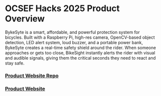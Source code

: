 # OCSEF Hacks 2025 Product Overview
BykeSyte is a smart, affordable, and powerful protection system for bicycles. Built with a Raspberry Pi, high-res camera, OpenCV-based object detection, LED alert system, loud buzzer, and a portable power bank, BykeSyte creates a real-time safety shield around the rider. When someone approaches or gets too close, BikeSight instantly alerts the rider with visual and audible signals, giving them the critical seconds they need to react and stay safe.

### [Product Website Repo](https://github.com/shreyasrawat/BykeSyte)
### [Product Website](https://shreyasrawat.github.io/BykeSyte/index.html)
